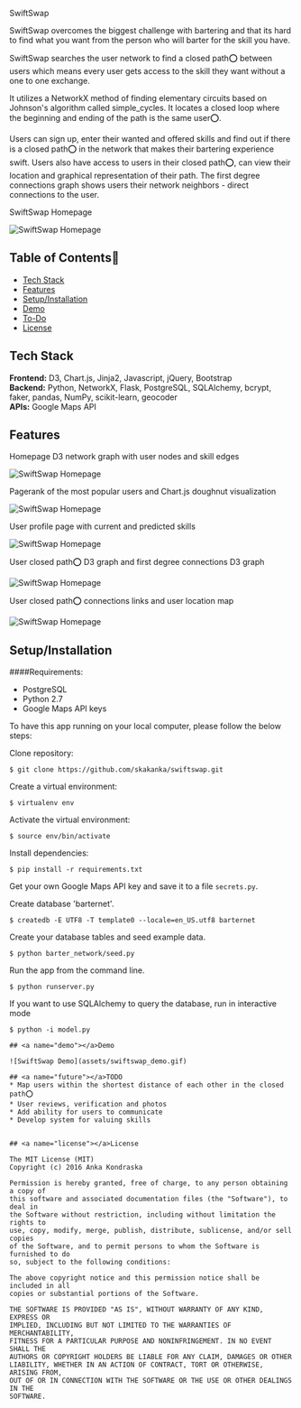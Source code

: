 SwiftSwap

SwiftSwap overcomes the biggest challenge with bartering and that its hard to find what you want from the person who will barter for the skill you have.

SwiftSwap searches the user network to find a closed path⭕ between users which means every user gets access to the skill they want without a one to one exchange.

It utilizes a NetworkX method of finding elementary circuits based on Johnson's algorithm called simple_cycles. It locates a closed loop where the beginning and ending of the path is the same user⭕.

Users can sign up, enter their wanted and offered skills and find out if there is a closed path⭕ in the network that makes their bartering experience swift. Users also have access to users in their closed path⭕, can view their location and graphical representation of their path. 
The first degree connections graph shows users their network neighbors - direct connections to the user. 

SwiftSwap Homepage

![SwiftSwap Homepage](assets/ss1.png)

## Table of Contents📖

* [Tech Stack](#tech-stack)
* [Features](#features)
* [Setup/Installation](#installation)
* [Demo](#demo)
* [To-Do](#future)
* [License](#license)

## <a name="tech-stack"></a>Tech Stack

__Frontend:__ D3, Chart.js, Jinja2, Javascript, jQuery, Bootstrap <br/>
__Backend:__ Python, NetworkX, Flask, PostgreSQL, SQLAlchemy, bcrypt, faker, pandas, NumPy, scikit-learn, geocoder <br/>
__APIs:__ Google Maps API <br/>

## <a name="features"></a>Features

Homepage D3 network graph with user nodes and skill edges

![SwiftSwap Homepage](assets/ss2.png)

Pagerank of the most popular users and Chart.js doughnut visualization

![SwiftSwap Homepage](assets/ss3.png)

User profile page with current and predicted skills

![SwiftSwap Homepage](assets/ss4.png)

User closed path⭕ D3 graph and first degree connections D3 graph

![SwiftSwap Homepage](assets/ss5.png)

User closed path⭕ connections links and user location map

![SwiftSwap Homepage](assets/ss6.png)

## <a name="installation"></a>Setup/Installation

####Requirements:

- PostgreSQL
- Python 2.7
- Google Maps API keys

To have this app running on your local computer, please follow the below steps:

Clone repository:
```
$ git clone https://github.com/skakanka/swiftswap.git
```
Create a virtual environment:
```
$ virtualenv env
```
Activate the virtual environment:
```
$ source env/bin/activate
```
Install dependencies:
```
$ pip install -r requirements.txt
```
Get your own Google Maps API key and save it to a file `secrets.py`.

Create database 'barternet'.
```
$ createdb -E UTF8 -T template0 --locale=en_US.utf8 barternet
```
Create your database tables and seed example data.
```
$ python barter_network/seed.py
```
Run the app from the command line.
```
$ python runserver.py
```
If you want to use SQLAlchemy to query the database, run in interactive mode
```
$ python -i model.py

## <a name="demo"></a>Demo

![SwiftSwap Demo](assets/swiftswap_demo.gif)

## <a name="future"></a>TODO
* Map users within the shortest distance of each other in the closed path⭕
* User reviews, verification and photos
* Add ability for users to communicate
* Develop system for valuing skills


## <a name="license"></a>License

The MIT License (MIT)
Copyright (c) 2016 Anka Kondraska 

Permission is hereby granted, free of charge, to any person obtaining a copy of
this software and associated documentation files (the "Software"), to deal in
the Software without restriction, including without limitation the rights to
use, copy, modify, merge, publish, distribute, sublicense, and/or sell copies
of the Software, and to permit persons to whom the Software is furnished to do
so, subject to the following conditions:

The above copyright notice and this permission notice shall be included in all
copies or substantial portions of the Software.

THE SOFTWARE IS PROVIDED "AS IS", WITHOUT WARRANTY OF ANY KIND, EXPRESS OR
IMPLIED, INCLUDING BUT NOT LIMITED TO THE WARRANTIES OF MERCHANTABILITY,
FITNESS FOR A PARTICULAR PURPOSE AND NONINFRINGEMENT. IN NO EVENT SHALL THE
AUTHORS OR COPYRIGHT HOLDERS BE LIABLE FOR ANY CLAIM, DAMAGES OR OTHER
LIABILITY, WHETHER IN AN ACTION OF CONTRACT, TORT OR OTHERWISE, ARISING FROM,
OUT OF OR IN CONNECTION WITH THE SOFTWARE OR THE USE OR OTHER DEALINGS IN THE
SOFTWARE.